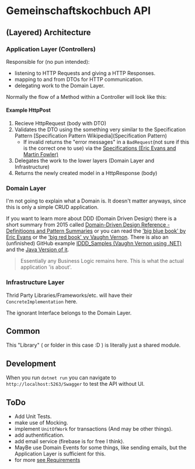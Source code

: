 # Gemeinschaftskochbuch API

## (Layered) Architecture

### Application Layer (Controllers)

Responsible for (no pun intended):

- listening to HTTP Requests and giving a HTTP Responses.
- mapping to and from DTOs for HTTP communication.
- delegating work to the Domain Layer.

Normally the flow of a Method within a Controller will look like this:

#### Example HttpPost

1. Recieve HttpRequest (body with DTO)
2. Validates the DTO using the something very similar to the Specification Pattern [Specification Pattern Wikipedia](Specification Pattern)
    - If invalid returns the "error messages" in a `BadRequest`(not sure if this is the correct one to use) via the [Specifications (Eric Evans and Martin Fowler)](https://martinfowler.com/apsupp/spec.pdf)
3. Delegates the work to the lower layers (Domain Layer and Infrastructure)
4. Returns the newly created model in a HttpResponse (body)

### Domain Layer

I'm not going to explain what a Domain is. It doesn't matter anyways, since this is only a simple CRUD application.

If you want to learn more about DDD (Domain Driven Design) there is a short summary from 2015 called [Domain-Driven Design Reference - Definitioons and Pattern Summaries](https://www.domainlanguage.com/wp-content/uploads/2016/05/DDD_Reference_2015-03.pdf)
or you can read the ['big blue book' by Eric Evans](https://www.amazon.de/Domain-Driven-Design-Tackling-Complexity-Software/dp/0321125215/ref=sr_1_1?__mk_de_DE=%C3%85M%C3%85%C5%BD%C3%95%C3%91&crid=13DX941RWJJ3&keywords=Domain+Driven+Design&qid=1686647527&sprefix=domain+driven+desig%2Caps%2C109&sr=8-1) or the ['big red book' vy Vaughn Vernon](https://www.amazon.de/Implementing-Domain-Driven-Design-Vaughn-Vernon/dp/0321834577/ref=pd_bxgy_img_sccl_2/258-2676143-5713501?pd_rd_w=8pPzi&content-id=amzn1.sym.1fd66f59-86e9-493d-ae93-3b66d16d3ee0&pf_rd_p=1fd66f59-86e9-493d-ae93-3b66d16d3ee0&pf_rd_r=9FWZ16J9515FK36S1DMR&pd_rd_wg=6Q5s0&pd_rd_r=feefa4a8-a1aa-4575-b659-e51200c7b5a6&pd_rd_i=0321834577&psc=1). There is also an (unfinished) GitHub example [IDDD_Samples (Vaughn Vernon using .NET)](https://github.com/VaughnVernon/IDDD_Samples_NET/tree/master) and the [Java Version of it](https://github.com/VaughnVernon/IDDD_Samples).

> Essentially any Business Logic remains here. This is what the actual application 'is about'.

### Infrastructure Layer

Thrid Party Libraries/Frameworks/etc. will have their `ConcreteImplementation` here.

The ignorant Interface belongs to the Domain Layer.

## Common

This "Library" ( or folder in this case :D ) is literally just a shared module.

## Development

When you run `dotnet run` you can navigate to `http://localhost:5263/Swagger` to test the API without UI.

## ToDo

- Add Unit Tests.
- make use of Mocking.
- implement `UnitOfWork` for transactions (And may be other things).
- add authentification.
- add email service (firebase is for free I think).
- MayBe use Domain Events for some things, like sending emails, but the Application Layer is sufficient for this.
- for more [see Requirements](../README.md#requirements)
